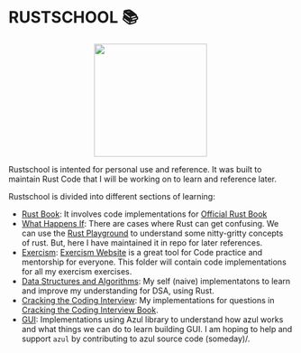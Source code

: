 # RUSTSCHOOL :books:

<div style="text-align: center">
  <img src="https://www.rustacean.net/assets/cuddlyferris.svg" width="200px">
</div>

Rustschool is intented for personal use and reference. It was built to maintain Rust Code
that I will be working on to learn and reference later.

Rustschool is divided into different sections of learning:

* [Rust Book](1):
  It involves code implementations for [Official Rust Book](https://doc.rust-lang.org/book/title-page.html)
* [What Happens If](2):
  There are cases where Rust can get confusing. We can use the [Rust Playground](https://play.rust-lang.org/)
  to understand some nitty-gritty concepts of rust. But, here I have maintained it in repo for
  later references.
* [Exercism](3):
  [Exercism Website](https://exercism.io/) is a great tool for Code practice and mentorship for everyone. This
  folder will contain code implementations for all my exercism exercises.
* [Data Structures and Algorithms](4):
  My self (naive) implementatons to learn and improve my understanding for DSA, using Rust.
* [Cracking the Coding Interview](5):
  My implementations for questions in [Cracking the Coding Interview Book](cracking-interview-book).
* [GUI](6):
  Implementations using Azul library to understand how azul works and what things we can do to learn building GUI.
  I am hoping to help and support `azul` by contributing to azul source code (someday)/.

[1]: ./rust-book
[2]: ./what-happens-if
[3]: ./exercism
[4]: ./dsa
[5]: ./crack-coding
[6]: ./gui
[cracking-interview-book]: https://www.amazon.in/dp/0984782850/ref=cm_sw_r_tw_dp_U_x_m6spDb843CZ6B
